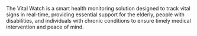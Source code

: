 The Vital Watch is a smart health monitoring solution designed to track vital signs in real-time, providing essential support for the elderly, people with disabilities, and individuals with chronic conditions to ensure timely medical intervention and peace of mind.
